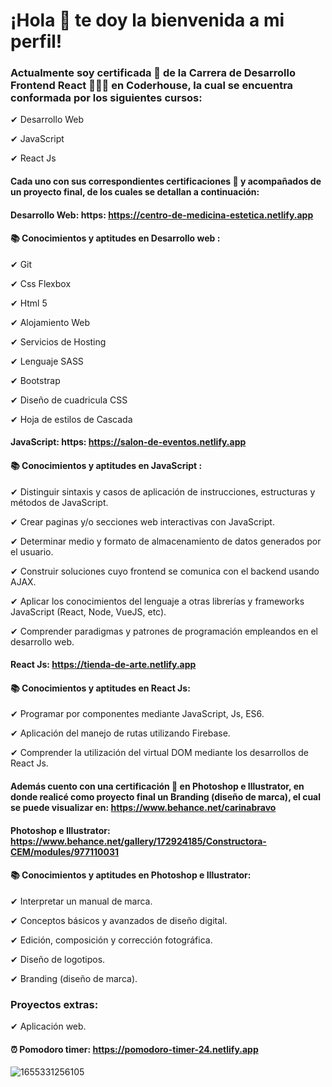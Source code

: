 # ¡Hola 👋 te doy la bienvenida a mi perfil!   

### Actualmente soy certificada 🏅 de la Carrera de Desarrollo Frontend React 👩🏻‍💻 en Coderhouse, la cual se encuentra conformada por los siguientes cursos:

✔ Desarrollo Web

✔ JavaScript 

✔ React Js

#### Cada uno con sus correspondientes certificaciones 🏅 y acompañados de un proyecto final, de los cuales se detallan a continuación:

#### Desarrollo Web: https: https://centro-de-medicina-estetica.netlify.app

#### 📚 Conocimientos y aptitudes en Desarrollo web :

✔ Git

✔ Css Flexbox

✔ Html 5

✔ Alojamiento Web

✔ Servicios de Hosting

✔ Lenguaje SASS

✔ Bootstrap

✔ Diseño de cuadricula CSS

✔ Hoja de estilos de Cascada

#### JavaScript: https: https://salon-de-eventos.netlify.app
#### 📚 Conocimientos y aptitudes en JavaScript :

✔ Distinguir sintaxis y casos de aplicación de instrucciones, estructuras y métodos de JavaScript.

✔ Crear paginas y/o secciones web interactivas con JavaScript.

✔ Determinar medio y formato de almacenamiento de datos generados por el usuario.

✔ Construir soluciones cuyo frontend se comunica con el backend usando AJAX.

✔ Aplicar los conocimientos del lenguaje a otras librerías y frameworks JavaScript (React, Node, VueJS, etc).

✔ Comprender paradigmas y patrones de programación empleandos en el desarrollo web.

 
#### React Js: https://tienda-de-arte.netlify.app

#### 📚 Conocimientos y aptitudes en React Js:

✔ Programar por componentes mediante JavaScript, Js, ES6.

✔ Aplicación del manejo de rutas utilizando Firebase.

✔ Comprender la utilización del virtual DOM mediante los desarrollos de React Js.
  
#### Además cuento con una certificación 🏅 en Photoshop e Illustrator, en donde realicé como proyecto final un Branding (diseño de marca), el cual se puede visualizar en: https://www.behance.net/carinabravo 

#### Photoshop e Illustrator: https://www.behance.net/gallery/172924185/Constructora-CEM/modules/977110031

#### 📚 Conocimientos y aptitudes en Photoshop e Illustrator:

✔ Interpretar un manual de marca.

✔ Conceptos básicos y avanzados de diseño digital.

✔ Edición, composición y corrección fotográfica.

✔ Diseño de logotipos.

✔ Branding (diseño de marca).

### Proyectos extras:

✔ Aplicación web.

#### ⏰ Pomodoro timer: https://pomodoro-timer-24.netlify.app





![1655331256105](https://user-images.githubusercontent.com/54654136/186049433-e75e8d57-7462-49a1-9eb6-a87ba8ba43da.jpg)








